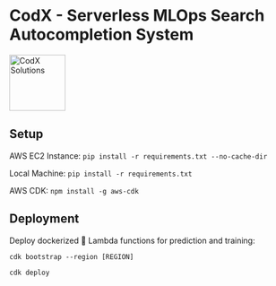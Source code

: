 # CodX - Serverless MLOps Search Autocompletion System
<img src="https://github.com/rejsafranko/CodX-Autocomplete/blob/main/logo.jpg" alt="CodX Solutions" width="100" height="100">


## Setup
AWS EC2 Instance: ```pip install -r requirements.txt --no-cache-dir```

Local Machine: ```pip install -r requirements.txt```

AWS CDK: ```npm install -g aws-cdk```

## Deployment
Deploy dockerized :whale: Lambda functions for prediction and training:

```cdk bootstrap --region [REGION]```

```cdk deploy```

